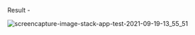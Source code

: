 
Result -

![screencapture-image-stack-app-test-2021-09-19-13_55_51](https://user-images.githubusercontent.com/28248756/133917091-61b4b31c-ffe4-45ab-92c1-08f506d3e387.png)
